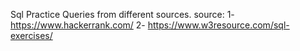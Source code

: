 Sql Practice Queries from different sources.
source:
	1- https://www.hackerrank.com/
	2- https://www.w3resource.com/sql-exercises/